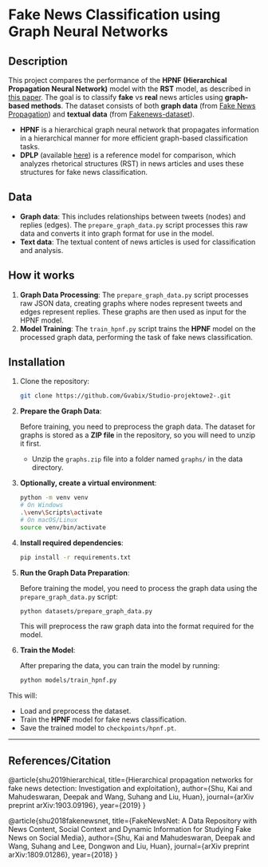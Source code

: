 # Fake News Classification using Graph Neural Networks

## Description

This project compares the performance of the **HPNF (Hierarchical Propagation Neural Network)** model with the **RST** model, as described in [this paper](https://arxiv.org/abs/1903.09196). The goal is to classify **fake** vs **real** news articles using **graph-based methods**. The dataset consists of both **graph data** (from [Fake News Propagation](https://github.com/mdepak/fake-news-propagation)) and **textual data** (from [Fakenews-dataset](https://github.com/mbzuai-nlp/Fakenews-dataset)).

- **HPNF** is a hierarchical graph neural network that propagates information in a hierarchical manner for more efficient graph-based classification tasks.
- **DPLP** (available [here](https://github.com/jiyfeng/DPLP)) is a reference model for comparison, which analyzes rhetorical structures (RST) in news articles and uses these structures for fake news classification.

## Data

- **Graph data**: This includes relationships between tweets (nodes) and replies (edges). The `prepare_graph_data.py` script processes this raw data and converts it into graph format for use in the model.
- **Text data**: The textual content of news articles is used for classification and analysis.

## How it works

1. **Graph Data Processing**: The `prepare_graph_data.py` script processes raw JSON data, creating graphs where nodes represent tweets and edges represent replies. These graphs are then used as input for the HPNF model.
2. **Model Training**: The `train_hpnf.py` script trains the **HPNF** model on the processed graph data, performing the task of fake news classification.

## Installation

1. Clone the repository:

   ```bash
   git clone https://github.com/Gvabix/Studio-projektowe2-.git
   ```

2. **Prepare the Graph Data**:
   
   Before training, you need to preprocess the graph data. The dataset for graphs is stored as a **ZIP file** in the repository, so you will need to unzip it first.

   - Unzip the `graphs.zip` file into a folder named `graphs/` in the data directory.

3. **Optionally, create a virtual environment**:

   ```bash
   python -m venv venv
   # On Windows
   .\venv\Scripts\activate
   # On macOS/Linux
   source venv/bin/activate
   ```

4. **Install required dependencies**:

   ```bash
   pip install -r requirements.txt
   ```

5. **Run the Graph Data Preparation**:

   Before training the model, you need to process the graph data using the `prepare_graph_data.py` script:

   ```bash
   python datasets/prepare_graph_data.py
   ```

   This will preprocess the raw graph data into the format required for the model.

6. **Train the Model**:

   After preparing the data, you can train the model by running:

   ```bash
   python models/train_hpnf.py
   ```

This will:
- Load and preprocess the dataset.
- Train the **HPNF** model for fake news classification.
- Save the trained model to `checkpoints/hpnf.pt`.

---

## References/Citation
@article{shu2019hierarchical, title={Hierarchical propagation networks for fake news detection: Investigation and exploitation}, author={Shu, Kai and Mahudeswaran, Deepak and Wang, Suhang and Liu, Huan}, journal={arXiv preprint arXiv:1903.09196}, year={2019} }

@article{shu2018fakenewsnet, title={FakeNewsNet: A Data Repository with News Content, Social Context and Dynamic Information for Studying Fake News on Social Media}, author={Shu, Kai and  Mahudeswaran, Deepak and Wang, Suhang and Lee, Dongwon and Liu, Huan}, journal={arXiv preprint arXiv:1809.01286}, year={2018} }
